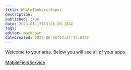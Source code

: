 ```yaml
---
title: WhaleTankers~Super
description: 
published: true
date: 2024-01-17T13:26:20.184Z
tags: 
editor: markdown
dateCreated: 2023-06-08T12:47:35.837Z
---
```


Welcome to your area. Below you will see all of your apps.<br><br>[MobileFieldService](/Apps/MobileFieldService)<br>